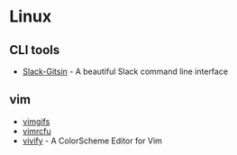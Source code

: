 # Linux

## CLI tools

* [Slack-Gitsin](https://github.com/yasintoy/Slack-Gitsin) - A beautiful Slack command line interface

## vim

* [vimgifs](https://vimgifs.com/)
* [vimrcfu](http://vimrcfu.com/)
* [vivify](http://bytefluent.com/devify/) - A ColorScheme Editor for Vim
